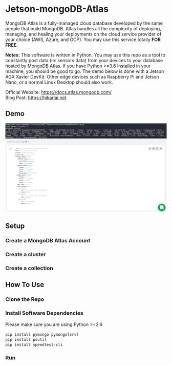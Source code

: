 # Jetson-mongoDB-Atlas

MongoDB Atlas is a fully-managed cloud database developed by the same people that build MongoDB. Atlas handles all the complexity of deploying, managing, and healing your deployments on the cloud service provider of your choice (AWS, Azure, and GCP). You may use this service totally **FOR FREE**.

**Notes:** This software is written in Python. You may use this repo as a tool to constantly post data (ie: sensors data) from your devices to your database hosted by MongoDB Atlas. If you have Python >=3.6 installed in your machine, you should be good to go. The demo below is done with a Jetson AGX Xavier DevKit. Other edge devices such as Raspberry Pi and Jetson Nano, or a normal Linux Desktop should also work.

Official Website: https://docs.atlas.mongodb.com/ \
Blog Post: https://hikariai.net

## Demo

![](./demo_screenshots/001.png)
![](./demo_screenshots/002.png)

## Setup 

### Create a MongoDB Atlas Account

### Create a cluster

### Create a collection

## How To Use

### Clone the Repo

### Install Software Dependencies

Please make sure you are using Python >=3.6
```
pip install pymongo pymongo[srv]
pip install psutil
pip install speedtest-cli
```

### Run
